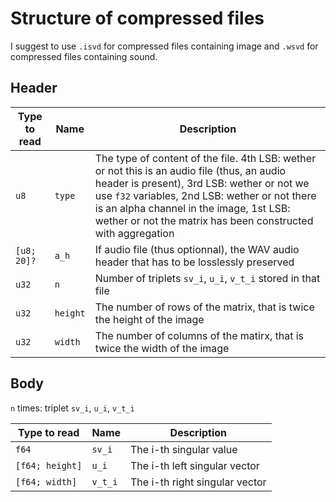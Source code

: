 # Structure of compressed files

I suggest to use `.isvd` for compressed files containing image and `.wsvd` for compressed files containing sound. 

## Header

| Type to read | Name   | Description |
| ------------ | ------ | ----------- |
| `u8`         | `type` | The type of content of the file.  4th LSB: wether or not this is an audio file (thus, an audio header is present), 3rd LSB: wether or not we use `f32` variables, 2nd LSB: wether or not there is an alpha channel in the image, 1st LSB: wether or not the matrix has been constructed with aggregation |
| `[u8; 20]?` | `a_h` | If audio file (thus optionnal), the WAV audio header that has to be losslessly preserved |
| `u32`  | `n`      | Number of triplets `sv_i`, `u_i`, `v_t_i` stored in that file |
| `u32`  | `height` | The number of rows of the matrix, that is twice the height of the image |
| `u32`  | `width`  | The number of columns of the matirx, that is twice the width of the image |

## Body

`n` times: triplet `sv_i`, `u_i`, `v_t_i` 

| Type to read | Name   | Description |
| ------------ | ------ | ----------- |
| `f64`        | `sv_i` | The i-th singular value |
| `[f64; height]` | `u_i`   | The i-th left singular vector |
| `[f64; width]`  | `v_t_i` | The i-th right singular vector |